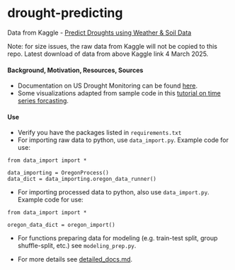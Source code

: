 # drought-predicting

Data from Kaggle - [Predict Droughts using Weather & Soil Data](https://www.kaggle.com/datasets/cdminix/us-drought-meteorological-data)

Note: for size issues, the raw data from Kaggle will not be copied to this repo. Latest download of data from above Kaggle link 4 March 2025.

#### Background, Motivation, Resources, Sources
* Documentation on US Drought Monitoring can be found [here](https://droughtmonitor.unl.edu/About/AbouttheData/DSCI.aspx).
* Some visualizations adapted from sample code in this [tutorial on time series forcasting](https://www.tensorflow.org/tutorials/structured_data/time_series#data_windowing).

#### Use
* Verify you have the packages listed in `requirements.txt`
* For importing raw data to python, use `data_import.py`. Example code for use:
```
from data_import import *

data_importing = OregonProcess()
data_dict = data_importing.oregon_data_runner()
```
* For importing processed data to python, also use `data_import.py`. Example code for use:
```
from data_import import *

oregon_data_dict = oregon_import()
```
* For functions preparing data for modeling (e.g. train-test split, group shuffle-split, etc.) see `modeling_prep.py`.

* For more details see [detailed_docs.md](https://github.com/carseys/drought-predicting/blob/main/detailed_docs.md).